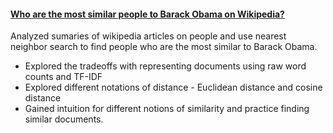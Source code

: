 #### [Who are the most similar people to Barack Obama on Wikipedia?]()

Analyzed sumaries of wikipedia articles on people and use nearest neighbor search to find people who are the most similar to Barack Obama.

- Explored the tradeoffs with representing documents using raw word counts and TF-IDF
- Explored different notations of distance - Euclidean distance and cosine distance
- Gained intuition for different notions of similarity and practice finding similar documents.